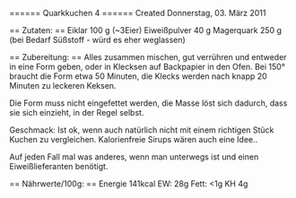 
====== Quarkkuchen 4 ======
Created Donnerstag, 03. März 2011

== Zutaten: ==
Eiklar     100 g (~3Eier)
Eiweißpulver 40 g
Magerquark 250 g
(bei Bedarf Süßstoff - würd es eher weglassen)

== Zubereitung: ==
Alles zusammen mischen, gut verrühren und entweder in eine Form geben, oder in Klecksen auf Backpapier in den Ofen.
Bei 150° braucht die Form etwa 50 Minuten, die Klecks werden nach knapp 20 Minuten zu leckeren Keksen.

Die Form muss nicht eingefettet werden, die Masse löst sich dadurch, dass sie sich einzieht, in der Regel selbst.

Geschmack:
Ist ok, wenn auch natürlich nicht mit einem richtigen Stück Kuchen zu vergleichen. Kalorienfreie Sirups wären auch eine Idee..

Auf jeden Fall mal was anderes, wenn man unterwegs ist und einen Eiweißlieferanten benötigt.

== Nährwerte/100g: ==
Energie 141kcal
EW: 28g
Fett: <1g
KH 4g
